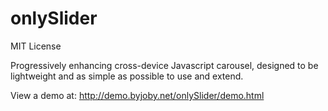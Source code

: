 onlySlider
=====

MIT License

Progressively enhancing cross-device Javascript carousel, designed to be lightweight and as simple as possible to use and extend.

View a demo at:
http://demo.byjoby.net/onlySlider/demo.html
